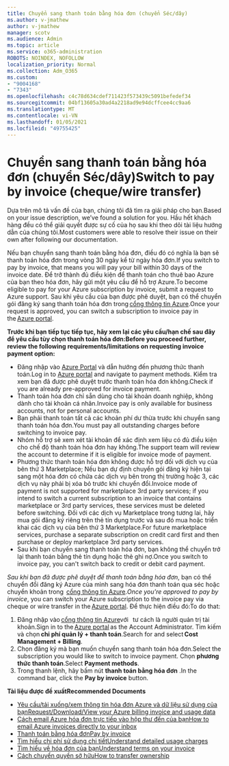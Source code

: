 ```yaml
---
title: Chuyển sang thanh toán bằng hóa đơn (chuyển Séc/dây)
ms.author: v-jmathew
author: v-jmathew
manager: scotv
ms.audience: Admin
ms.topic: article
ms.service: o365-administration
ROBOTS: NOINDEX, NOFOLLOW
localization_priority: Normal
ms.collection: Adm_O365
ms.custom:
- "9004168"
- "7343"
ms.openlocfilehash: c4c78d634cdef711423f573439c5091befedef34
ms.sourcegitcommit: 04bf13605a30ad4a2218ad9e94dcffcee4cc9aa6
ms.translationtype: MT
ms.contentlocale: vi-VN
ms.lasthandoff: 01/05/2021
ms.locfileid: "49755425"
---
```

# <a name="switch-to-pay-by-invoice-chequewire-transfer"></a><span data-ttu-id="4f0a6-102">Chuyển sang thanh toán bằng hóa đơn (chuyển Séc/dây)</span><span class="sxs-lookup"><span data-stu-id="4f0a6-102">Switch to pay by invoice (cheque/wire transfer)</span></span>

<span data-ttu-id="4f0a6-103">Dựa trên mô tả vấn đề của bạn, chúng tôi đã tìm ra giải pháp cho bạn.</span><span class="sxs-lookup"><span data-stu-id="4f0a6-103">Based on your issue description, we’ve found a solution for you.</span></span> <span data-ttu-id="4f0a6-104">Hầu hết khách hàng đều có thể giải quyết được sự cố của họ sau khi theo dõi tài liệu hướng dẫn của chúng tôi.</span><span class="sxs-lookup"><span data-stu-id="4f0a6-104">Most customers were able to resolve their issue on their own after following our documentation.</span></span>

<span data-ttu-id="4f0a6-105">Nếu bạn chuyển sang thanh toán bằng hóa đơn, điều đó có nghĩa là bạn sẽ thanh toán hóa đơn trong vòng 30 ngày kể từ ngày hóa đơn.</span><span class="sxs-lookup"><span data-stu-id="4f0a6-105">If you switch to pay by invoice, that means you will pay your bill within 30 days of the invoice date.</span></span> <span data-ttu-id="4f0a6-106">Để trở thành đủ điều kiện để thanh toán cho thuê bao Azure của bạn theo hóa đơn, hãy gửi một yêu cầu để hỗ trợ Azure.</span><span class="sxs-lookup"><span data-stu-id="4f0a6-106">To become eligible to pay for your Azure subscription by invoice, submit a request to Azure support.</span></span> <span data-ttu-id="4f0a6-107">Sau khi yêu cầu của bạn được phê duyệt, bạn có thể chuyển gói đăng ký sang thanh toán hóa đơn trong [cổng thông tin Azure](https://portal.azure.com/).</span><span class="sxs-lookup"><span data-stu-id="4f0a6-107">Once your request is approved, you can switch a subscription to invoice pay in the [Azure portal](https://portal.azure.com/).</span></span>

<span data-ttu-id="4f0a6-108">**Trước khi bạn tiếp tục tiếp tục, hãy xem lại các yêu cầu/hạn chế sau đây để yêu cầu tùy chọn thanh toán hóa đơn:**</span><span class="sxs-lookup"><span data-stu-id="4f0a6-108">**Before you proceed further, review the following requirements/limitations on requesting invoice payment option:**</span></span>

- <span data-ttu-id="4f0a6-109">Đăng nhập vào [Azure Portal](https://portal.azure.com/) và dẫn hướng đến phương thức thanh toán.</span><span class="sxs-lookup"><span data-stu-id="4f0a6-109">Log in to [Azure portal](https://portal.azure.com/) and navigate to payment methods.</span></span> <span data-ttu-id="4f0a6-110">Kiểm tra xem bạn đã được phê duyệt trước thanh toán hóa đơn không.</span><span class="sxs-lookup"><span data-stu-id="4f0a6-110">Check if you are already pre-approved for invoice payment.</span></span>
- <span data-ttu-id="4f0a6-111">Thanh toán hóa đơn chỉ sẵn dùng cho tài khoản doanh nghiệp, không dành cho tài khoản cá nhân.</span><span class="sxs-lookup"><span data-stu-id="4f0a6-111">Invoice pay is only available for business accounts, not for personal accounts.</span></span>
- <span data-ttu-id="4f0a6-112">Bạn phải thanh toán tất cả các khoản phí dư thừa trước khi chuyển sang thanh toán hóa đơn.</span><span class="sxs-lookup"><span data-stu-id="4f0a6-112">You must pay all outstanding charges before switching to invoice pay.</span></span>
- <span data-ttu-id="4f0a6-113">Nhóm hỗ trợ sẽ xem xét tài khoản để xác định xem liệu có đủ điều kiện cho chế độ thanh toán hóa đơn hay không.</span><span class="sxs-lookup"><span data-stu-id="4f0a6-113">The support team will review the account to determine if it is eligible for invoice mode of payment.</span></span>
- <span data-ttu-id="4f0a6-114">Phương thức thanh toán hóa đơn không được hỗ trợ đối với dịch vụ của bên thứ 3 Marketplace; Nếu bạn dự định chuyển gói đăng ký hiện tại sang một hóa đơn có chứa các dịch vụ bên trong thị trường hoặc 3, các dịch vụ này phải bị xóa bỏ trước khi chuyển đổi.</span><span class="sxs-lookup"><span data-stu-id="4f0a6-114">Invoice mode of payment is not supported for marketplace 3rd party services; if you intend to switch a current subscription to an invoice that contains marketplace or 3rd party services, these services must be deleted before switching.</span></span> <span data-ttu-id="4f0a6-115">Đối với các dịch vụ Marketplace trong tương lai, hãy mua gói đăng ký riêng trên thẻ tín dụng trước và sau đó mua hoặc triển khai các dịch vụ của bên thứ 3 Marketplace.</span><span class="sxs-lookup"><span data-stu-id="4f0a6-115">For future marketplace services, purchase a separate subscription on credit card first and then purchase or deploy marketplace 3rd party services.</span></span>
- <span data-ttu-id="4f0a6-116">Sau khi bạn chuyển sang thanh toán hóa đơn, bạn không thể chuyển trở lại thanh toán bằng thẻ tín dụng hoặc thẻ ghi nợ.</span><span class="sxs-lookup"><span data-stu-id="4f0a6-116">Once you switch to invoice pay, you can't switch back to credit or debit card payment.</span></span>

<span data-ttu-id="4f0a6-117">*Sau khi bạn đã được phê duyệt để thanh toán bằng hóa đơn*, bạn có thể chuyển đổi đăng ký Azure của mình sang hóa đơn thanh toán qua séc hoặc chuyển khoản trong  [cổng thông tin Azure](https://portal.azure.com/).</span><span class="sxs-lookup"><span data-stu-id="4f0a6-117">*Once you're approved to pay by invoice*, you can switch your Azure subscription to the invoice pay via cheque or wire transfer in the [Azure portal](https://portal.azure.com/).</span></span>
<span data-ttu-id="4f0a6-118">Để thực hiện điều đó:</span><span class="sxs-lookup"><span data-stu-id="4f0a6-118">To do that:</span></span>

1. <span data-ttu-id="4f0a6-119">Đăng nhập vào [cổng thông tin Azure](https://portal.azure.com/)với   tư cách là người quản trị tài khoản.</span><span class="sxs-lookup"><span data-stu-id="4f0a6-119">Sign in to the [Azure portal](https://portal.azure.com/) as the Account Administrator.</span></span> <span data-ttu-id="4f0a6-120">Tìm kiếm và chọn **chi phí quản lý + thanh toán**.</span><span class="sxs-lookup"><span data-stu-id="4f0a6-120">Search for and select **Cost Management + Billing**.</span></span>
2. <span data-ttu-id="4f0a6-121">Chọn đăng ký mà bạn muốn chuyển sang thanh toán hóa đơn.</span><span class="sxs-lookup"><span data-stu-id="4f0a6-121">Select the subscription you would like to switch to invoice payment.</span></span> <span data-ttu-id="4f0a6-122">Chọn **phương thức thanh toán**.</span><span class="sxs-lookup"><span data-stu-id="4f0a6-122">Select **Payment methods**.</span></span>
3. <span data-ttu-id="4f0a6-123">Trong thanh lệnh, hãy bấm nút **thanh toán bằng hóa đơn** .</span><span class="sxs-lookup"><span data-stu-id="4f0a6-123">In the command bar, click the **Pay by invoice** button.</span></span>

<span data-ttu-id="4f0a6-124">**Tài liệu được đề xuất**</span><span class="sxs-lookup"><span data-stu-id="4f0a6-124">**Recommended Documents**</span></span>

- [<span data-ttu-id="4f0a6-125">Yêu cầu/tải xuống/xem thông tin hóa đơn Azure và dữ liệu sử dụng của bạn</span><span class="sxs-lookup"><span data-stu-id="4f0a6-125">Request/Download/View your Azure billing invoice and usage data</span></span>](https://docs.microsoft.com/azure/billing/billing-download-azure-invoice-daily-usage-date)
- [<span data-ttu-id="4f0a6-126">Cách email Azure hóa đơn trực tiếp vào hộp thư đến của bạn</span><span class="sxs-lookup"><span data-stu-id="4f0a6-126">How to email Azure invoices directly to your inbox</span></span>](https://docs.microsoft.com/azure/billing/billing-download-azure-invoice-daily-usage-date)
- [<span data-ttu-id="4f0a6-127">Thanh toán bằng hóa đơn</span><span class="sxs-lookup"><span data-stu-id="4f0a6-127">Pay by invoice</span></span>](https://docs.microsoft.com/azure/billing/billing-how-to-pay-by-invoice)
- [<span data-ttu-id="4f0a6-128">Tìm hiểu chi phí sử dụng chi tiết</span><span class="sxs-lookup"><span data-stu-id="4f0a6-128">Understand detailed usage charges</span></span>](https://docs.microsoft.com/azure/billing/billing-understand-your-bill)
- [<span data-ttu-id="4f0a6-129">Tìm hiểu về hóa đơn của bạn</span><span class="sxs-lookup"><span data-stu-id="4f0a6-129">Understand terms on your invoice</span></span>](https://docs.microsoft.com/azure/billing/billing-understand-your-invoice)
- [<span data-ttu-id="4f0a6-130">Cách chuyển quyền sở hữu</span><span class="sxs-lookup"><span data-stu-id="4f0a6-130">How to transfer ownership</span></span>](https://docs.microsoft.com/azure/billing/billing-subscription-transfer)
